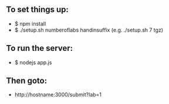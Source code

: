 To set things up:
----------------
-	$ npm install
-	$ ./setup.sh numberoflabs handinsuffix (e.g. ./setup.sh 7 tgz)

To run the server:
----------------
-	$ nodejs app.js

Then goto:
----------------
-	http://hostname:3000/submit?lab=1
